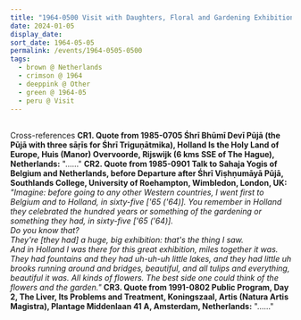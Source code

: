 ```yaml
---
title: "1964-0500 Visit with Daughters, Floral and Gardening Exhibition, Netherland"
date: 2024-01-05
display_date: 
sort_date: 1964-05-05
permalink: /events/1964-0505-0500
tags:
  - brown @ Netherlands
  - crimson @ 1964
  - deeppink @ Other
  - green @ 1964-05
  - peru @ Visit
---
```


<br>

<wave-list>
  <list-title color="DarkSeaGreen" width="80">Cross-references</list-title>
  <list-item color="BlanchedAlmond" width="250"><b>CR1. Quote from 1985-0705 Śhrī Bhūmī Devī Pūjā (the Pūjā with three sāṛīs for Śhrī Triguṇātmika), Holland Is the Holy Land of Europe, Huis (Manor) Overvoorde, Rijswijk (6 kms SSE of The Hague), Netherlands:</b> "......"</list-item>
  <list-item color="Lavender" width="250"><b>CR2. Quote from 1985-0901 Talk to Sahaja Yogis of Belgium and Netherlands, before Departure after Śhrī Viṣhṇumāyā Pūjā, Southlands College, University of Roehampton, Wimbledon, London, UK:</b> <i>"Imagine: before going to any other Western countries, I went first to Belgium and to Holland, in sixty-five ['65 ('64)]. You remember in Holland they celebrated the hundred years or something of the gardening or something they had, in sixty-five ['65 ('64)].<br>
Do you know that?<br>
They're [they had] a huge, big exhibition: that's the thing I saw.<br>
And in Holland I was there for this great exhibition, miles together it was. They had fountains and they had uh-uh-uh little lakes, and they had little uh brooks running around and bridges, beautiful, and all tulips and everything, beautiful it was. All kinds of flowers. The best side one could think of the flowers and the garden."</i></list-item>
  <list-item color="BlanchedAlmond" width="250"><b>CR3. Quote from 1991-0802 Public Program, Day 2, The Liver, Its Problems and Treatment, Koningszaal, Artis (Natura Artis Magistra), Plantage Middenlaan 41 A, Amsterdam, Netherlands:</b> "......"</list-item>   
</wave-list>